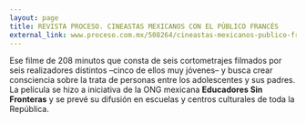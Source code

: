 ```yaml
---
layout: page
title: REVISTA PROCESO. CINEASTAS MEXICANOS CON EL PÚBLICO FRANCÉS
external_link: www.proceso.com.mx/508264/cineastas-mexicanos-publico-frances
---
```


Ese filme de 208 minutos que consta de seis cortometrajes filmados por seis realizadores distintos –cinco de ellos muy jóvenes– y busca crear consciencia sobre la trata de personas entre los adolescentes y sus padres. La película se hizo a iniciativa de la ONG mexicana **Educadores Sin Fronteras** y se prevé su difusión en escuelas y centros culturales de toda la República.
